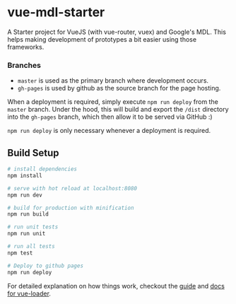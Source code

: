 # vue-mdl-starter
A Starter project for VueJS (with vue-router, vuex) and Google's MDL.
This helps making development of prototypes a bit easier using those frameworks.

### Branches
- `master` is used as the primary branch where development occurs.
- `gh-pages` is used by github as the source branch for the page hosting.

When a deployment is required, simply execute `npm run deploy` from the `master` branch.
Under the hood, this will build and export the `/dist` directory into the `gh-pages` branch, which then allow it to be served via GitHub :)

`npm run deploy` is only necessary whenever a deployment is required.

## Build Setup

``` bash
# install dependencies
npm install

# serve with hot reload at localhost:8080
npm run dev

# build for production with minification
npm run build

# run unit tests
npm run unit

# run all tests
npm test

# Deploy to github pages
npm run deploy
```

For detailed explanation on how things work, checkout the [guide](http://vuejs-templates.github.io/webpack/) and [docs for vue-loader](http://vuejs.github.io/vue-loader).
